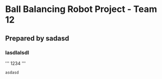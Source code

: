 # Ball Balancing Robot Project - Team 12
## Prepared by sadasd
### lasdlalsdl

'''
1234
'''

```
asdasd
```

